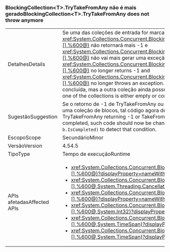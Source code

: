 ### <a name="blockingcollectionlttgttrytakefromany-does-not-throw-anymore"></a><span data-ttu-id="e8ae3-101">BlockingCollection&lt;T&gt;.TryTakeFromAny não é mais gerado</span><span class="sxs-lookup"><span data-stu-id="e8ae3-101">BlockingCollection&lt;T&gt;.TryTakeFromAny does not throw anymore</span></span>

|   |   |
|---|---|
|<span data-ttu-id="e8ae3-102">Detalhes</span><span class="sxs-lookup"><span data-stu-id="e8ae3-102">Details</span></span>|<span data-ttu-id="e8ae3-103">Se uma das coleções de entrada for marcada como concluída, <xref:System.Collections.Concurrent.BlockingCollection%601.TryTakeFromAny(System.Collections.Concurrent.BlockingCollection{%600}[],%600@)> não retornará mais -1 e <xref:System.Collections.Concurrent.BlockingCollection%601.TakeFromAny(System.Collections.Concurrent.BlockingCollection{%600}[],%600@)> não vai mais gerar uma exceção.</span><span class="sxs-lookup"><span data-stu-id="e8ae3-103">If one of the input collections is marked completed, <xref:System.Collections.Concurrent.BlockingCollection%601.TryTakeFromAny(System.Collections.Concurrent.BlockingCollection{%600}[],%600@)> no longer returns -1 and <xref:System.Collections.Concurrent.BlockingCollection%601.TakeFromAny(System.Collections.Concurrent.BlockingCollection{%600}[],%600@)> no longer throws an exception.</span></span> <span data-ttu-id="e8ae3-104">Essa alteração possibilita trabalhar com coleções quando uma das coleções está vazia ou concluída, mas a outra coleção ainda possui itens que podem ser recuperados.</span><span class="sxs-lookup"><span data-stu-id="e8ae3-104">This change makes it possible to work with collections when one of the collections is either empty or completed, but the other collection still has items that can be retrieved.</span></span>|
|<span data-ttu-id="e8ae3-105">Sugestão</span><span class="sxs-lookup"><span data-stu-id="e8ae3-105">Suggestion</span></span>|<span data-ttu-id="e8ae3-106">Se o retorno de -1 de TryTakeFromAny ou a geração de TakeFromAny foram usados para fins de fluxo de controle no caso de conclusão de uma coleção de blocos, tal código agora deverá ser alterado para usar <code>.Any(b =&gt; b.IsCompleted)</code> a fim de detectar essa condição.</span><span class="sxs-lookup"><span data-stu-id="e8ae3-106">If TryTakeFromAny returning -1 or TakeFromAny throwing were used for control-flow purposes in cases of a blocking collection being completed, such code should now be changed to use <code>.Any(b =&gt; b.IsCompleted)</code> to detect that condition.</span></span>|
|<span data-ttu-id="e8ae3-107">Escopo</span><span class="sxs-lookup"><span data-stu-id="e8ae3-107">Scope</span></span>|<span data-ttu-id="e8ae3-108">Secundário</span><span class="sxs-lookup"><span data-stu-id="e8ae3-108">Minor</span></span>|
|<span data-ttu-id="e8ae3-109">Versão</span><span class="sxs-lookup"><span data-stu-id="e8ae3-109">Version</span></span>|<span data-ttu-id="e8ae3-110">4.5</span><span class="sxs-lookup"><span data-stu-id="e8ae3-110">4.5</span></span>|
|<span data-ttu-id="e8ae3-111">Tipo</span><span class="sxs-lookup"><span data-stu-id="e8ae3-111">Type</span></span>|<span data-ttu-id="e8ae3-112">Tempo de execução</span><span class="sxs-lookup"><span data-stu-id="e8ae3-112">Runtime</span></span>|
|<span data-ttu-id="e8ae3-113">APIs afetadas</span><span class="sxs-lookup"><span data-stu-id="e8ae3-113">Affected APIs</span></span>|<ul><li><xref:System.Collections.Concurrent.BlockingCollection%601.TakeFromAny(System.Collections.Concurrent.BlockingCollection{%600}[],%600@)?displayProperty=nameWithType></li><li><xref:System.Collections.Concurrent.BlockingCollection%601.TakeFromAny(System.Collections.Concurrent.BlockingCollection{%600}[],%600@,System.Threading.CancellationToken)?displayProperty=nameWithType></li><li><xref:System.Collections.Concurrent.BlockingCollection%601.TryTakeFromAny(System.Collections.Concurrent.BlockingCollection{%600}[],%600@)?displayProperty=nameWithType></li><li><xref:System.Collections.Concurrent.BlockingCollection%601.TryTakeFromAny(System.Collections.Concurrent.BlockingCollection{%600}[],%600@,System.Int32)?displayProperty=nameWithType></li><li><xref:System.Collections.Concurrent.BlockingCollection%601.TryTakeFromAny(System.Collections.Concurrent.BlockingCollection{%600}[],%600@,System.TimeSpan)?displayProperty=nameWithType></li><li><xref:System.Collections.Concurrent.BlockingCollection%601.TryTakeFromAny(System.Collections.Concurrent.BlockingCollection{%600}[],%600@,System.TimeSpan)?displayProperty=nameWithType></li></ul>|

